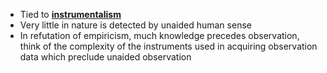- Tied to **[instrumentalism](../notes/instrumentalism)**
- Very little in nature is detected by unaided human sense 
- In refutation of empiricism, much knowledge precedes observation, think of the complexity of the instruments used in acquiring observation data which preclude unaided observation 